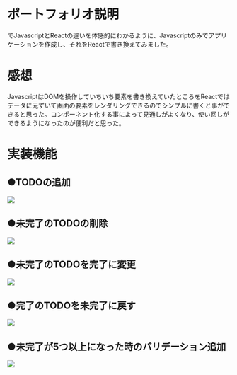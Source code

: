 <!DOCTYPE html>
<html lang="en">
<head>
    <meta charset="UTF-8">
    <meta http-equiv="X-UA-Compatible" content="IE=edge">
    <meta name="viewport" content="width=device-width, initial-scale=1.0">
</head>
<body>
  <h1 dir="auto">ポートフォリオ説明</h1>
    <p>でJavascriptとReactの違いを体感的にわかるように、Javascriptのみでアプリケーションを作成し、それをReactで書き換えてみました。</p>
  <h1 dir="auto">感想</h1>
    <p>JavascriptはDOMを操作していちいち要素を書き換えていたところをReactではデータに元ずいて画面の要素をレンダリングできるのでシンプルに書くと事ができると思った。コンポーネント化する事によって見通しがよくなり、使い回しができるようになったのが便利だと思った。</p>
  <h1 dir="auto">実装機能</h1>
    <h2 dir="auto">●TODOの追加</h2>
    <img src="https://user-images.githubusercontent.com/125320189/220540503-c625426c-9fc4-471c-a1fd-acc3d925c465.gif" style="max-waidth: 100%; display: inline-block;" data-target="animated-image.originalImage">
    <h2 dir="auto">●未完了のTODOの削除</h2>
    <img src="https://user-images.githubusercontent.com/125320189/220540598-2d91581d-8cbf-4fcb-89fd-bdbe91809cf7.gif" style="max-waidth: 100%; display: inline-block;" data-target="animated-image.originalImage">
    <h2 dir="auto">●未完了のTODOを完了に変更</h2>
    <img src="https://user-images.githubusercontent.com/125320189/220540641-a9ca2d9f-8bef-48f9-9b63-3563902f5872.gif" style="max-waidth: 100%; display: inline-block;" data-target="animated-image.originalImage">
    <h2 dir="auto">●完了のTODOを未完了に戻す</h2>
    <img src="https://user-images.githubusercontent.com/125320189/220540715-668da8c9-6c4d-4ccf-af73-29bf02ff8116.gif" style="max-waidth: 100%; display: inline-block;" data-target="animated-image.originalImage">
    <h2 dir="auto">●未完了が5つ以上になった時のバリデーション追加</h2>
    <img src="https://user-images.githubusercontent.com/125320189/220540775-10f5af01-066d-490d-a2ee-e0960f6d61ec.gif" style="max-waidth: 100%; display: inline-block;" data-target="animated-image.originalImage">
</body>
</html>
